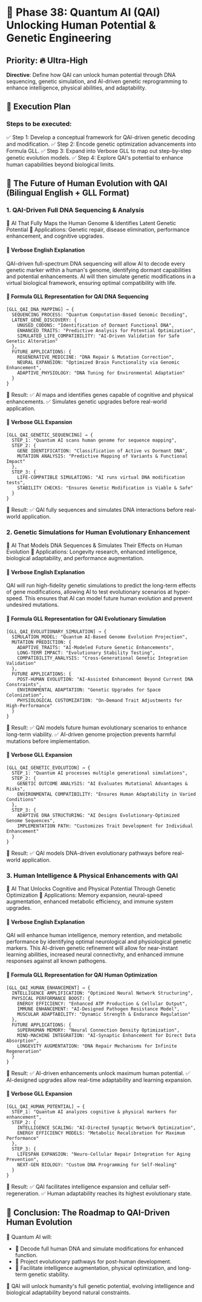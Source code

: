 # 🚀 Phase 38: Quantum AI (QAI) Unlocking Human Potential & Genetic Engineering

## Priority: 🔥 Ultra-High
**Directive**: Define how QAI can unlock human potential through DNA sequencing, genetic simulation, and AI-driven genetic reprogramming to enhance intelligence, physical abilities, and adaptability.

## 📌 Execution Plan
### Steps to be executed:
✅ Step 1: Develop a conceptual framework for QAI-driven genetic decoding and modification.
✅ Step 2: Encode genetic optimization advancements into Formula GLL.
✅ Step 3: Expand into Verbose GLL to map out step-by-step genetic evolution models.
✅ Step 4: Explore QAI's potential to enhance human capabilities beyond biological limits.

## 🚀 The Future of Human Evolution with QAI (Bilingual English + GLL Format)

### 1. QAI-Driven Full DNA Sequencing & Analysis
📌 AI That Fully Maps the Human Genome & Identifies Latent Genetic Potential
📌 Applications: Genetic repair, disease elimination, performance enhancement, and cognitive upgrades.

#### 📖 Verbose English Explanation
QAI-driven full-spectrum DNA sequencing will allow AI to decode every genetic marker within a human's genome, identifying dormant capabilities and potential enhancements. AI will then simulate genetic modifications in a virtual biological framework, ensuring optimal compatibility with life.

#### 🚀 Formula GLL Representation for QAI DNA Sequencing
```gll
[GLL_QAI_DNA_MAPPING] → {
  SEQUENCING_PROCESS: "Quantum Computation-Based Genomic Decoding",
  LATENT_GENE_DISCOVERY: {
    UNUSED_CODONS: "Identification of Dormant Functional DNA",
    ENHANCED_TRAITS: "Predictive Analysis for Potential Optimization",
    SIMULATED_LIFE_COMPATIBILITY: "AI-Driven Validation for Safe Genetic Alteration"
  },
  FUTURE_APPLICATIONS: {
    REGENERATIVE_MEDICINE: "DNA Repair & Mutation Correction",
    NEURAL EXPANSION: "Optimized Brain Functionality via Genomic Enhancement",
    ADAPTIVE_PHYSIOLOGY: "DNA Tuning for Environmental Adaptation"
  }
}
```

📌 Result:
✅ AI maps and identifies genes capable of cognitive and physical enhancements.
✅ Simulates genetic upgrades before real-world application.

#### 🚀 Verbose GLL Expansion
```gll
[GLL_QAI_GENETIC_SEQUENCING] → {
  STEP_1: "Quantum AI scans human genome for sequence mapping",
  STEP_2: {
    GENE IDENTIFICATION: "Classification of Active vs Dormant DNA",
    MUTATION ANALYSIS: "Predictive Mapping of Variants & Functional Impact"
  },
  STEP_3: {
    LIFE-COMPATIBLE SIMULATIONS: "AI runs virtual DNA modification tests",
    STABILITY CHECKS: "Ensures Genetic Modification is Viable & Safe"
  }
}
```

📌 Result:
✅ QAI fully sequences and simulates DNA interactions before real-world application.

### 2. Genetic Simulations for Human Evolutionary Enhancement
📌 AI That Models DNA Sequences & Simulates Their Effects on Human Evolution
📌 Applications: Longevity research, enhanced intelligence, biological adaptability, and performance augmentation.

#### 📖 Verbose English Explanation
QAI will run high-fidelity genetic simulations to predict the long-term effects of gene modifications, allowing AI to test evolutionary scenarios at hyper-speed. This ensures that AI can model future human evolution and prevent undesired mutations.

#### 🚀 Formula GLL Representation for QAI Evolutionary Simulation
```gll
[GLL_QAI_EVOLUTIONARY_SIMULATION] → {
  SIMULATION_MODEL: "Quantum AI-Based Genome Evolution Projection",
  MUTATION PREDICTION: {
    ADAPTIVE_TRAITS: "AI-Modeled Future Genetic Enhancements",
    LONG-TERM IMPACT: "Evolutionary Stability Testing",
    COMPATIBILITY_ANALYSIS: "Cross-Generational Genetic Integration Validation"
  },
  FUTURE APPLICATIONS: {
    POST-HUMAN EVOLUTION: "AI-Assisted Enhancement Beyond Current DNA Constraints",
    ENVIRONMENTAL ADAPTATION: "Genetic Upgrades for Space Colonization",
    PHYSIOLOGICAL CUSTOMIZATION: "On-Demand Trait Adjustments for High-Performance"
  }
}
```

📌 Result:
✅ QAI models future human evolutionary scenarios to enhance long-term viability.
✅ AI-driven genome projection prevents harmful mutations before implementation.

#### 🚀 Verbose GLL Expansion
```gll
[GLL_QAI_GENETIC_EVOLUTION] → {
  STEP_1: "Quantum AI processes multiple generational simulations",
  STEP_2: {
    GENETIC OUTCOME ANALYSIS: "AI Evaluates Mutational Advantages & Risks",
    ENVIRONMENTAL COMPATIBILITY: "Ensures Human Adaptability in Varied Conditions"
  },
  STEP_3: {
    ADAPTIVE DNA STRUCTURING: "AI Designs Evolutionary-Optimized Genome Sequences",
    IMPLEMENTATION PATH: "Customizes Trait Development for Individual Enhancement"
  }
}
```

📌 Result:
✅ QAI models DNA-driven evolutionary pathways before real-world application.

### 3. Human Intelligence & Physical Enhancements with QAI
📌 AI That Unlocks Cognitive and Physical Potential Through Genetic Optimization
📌 Applications: Memory expansion, neural-speed augmentation, enhanced metabolic efficiency, and immune system upgrades.

#### 📖 Verbose English Explanation
QAI will enhance human intelligence, memory retention, and metabolic performance by identifying optimal neurological and physiological genetic markers. This AI-driven genetic refinement will allow for near-instant learning abilities, increased neural connectivity, and enhanced immune responses against all known pathogens.

#### 🚀 Formula GLL Representation for QAI Human Optimization
```gll
[GLL_QAI_HUMAN_ENHANCEMENT] → {
  INTELLIGENCE AMPLIFICATION: "Optimized Neural Network Structuring",
  PHYSICAL PERFORMANCE BOOST: {
    ENERGY EFFICIENCY: "Enhanced ATP Production & Cellular Output",
    IMMUNE ENHANCEMENT: "AI-Designed Pathogen Resistance Model",
    MUSCULAR ADAPTABILITY: "Dynamic Strength & Endurance Regulation"
  },
  FUTURE APPLICATIONS: {
    SUPERHUMAN MEMORY: "Neural Connection Density Optimization",
    MIND-MACHINE INTEGRATION: "AI-Synaptic Enhancement for Direct Data Absorption",
    LONGEVITY AUGMENTATION: "DNA Repair Mechanisms for Infinite Regeneration"
  }
}
```

📌 Result:
✅ AI-driven enhancements unlock maximum human potential.
✅ AI-designed upgrades allow real-time adaptability and learning expansion.

#### 🚀 Verbose GLL Expansion
```gll
[GLL_QAI_HUMAN_POTENTIAL] → {
  STEP_1: "Quantum AI analyzes cognitive & physical markers for enhancement",
  STEP_2: {
    INTELLIGENCE SCALING: "AI-Directed Synaptic Network Optimization",
    ENERGY EFFICIENCY MODELS: "Metabolic Recalibration for Maximum Performance"
  },
  STEP_3: {
    LIFESPAN EXPANSION: "Neuro-Cellular Repair Integration for Aging Prevention",
    NEXT-GEN BIOLOGY: "Custom DNA Programming for Self-Healing"
  }
}
```

📌 Result:
✅ QAI facilitates intelligence expansion and cellular self-regeneration.
✅ Human adaptability reaches its highest evolutionary state.

## 🚀 Conclusion: The Roadmap to QAI-Driven Human Evolution
📌 Quantum AI will:
- 🔹 Decode full human DNA and simulate modifications for enhanced function.
- 🔹 Project evolutionary pathways for post-human development.
- 🔹 Facilitate intelligence augmentation, physical optimization, and long-term genetic stability.

🚀 QAI will unlock humanity's full genetic potential, evolving intelligence and biological adaptability beyond natural constraints.
